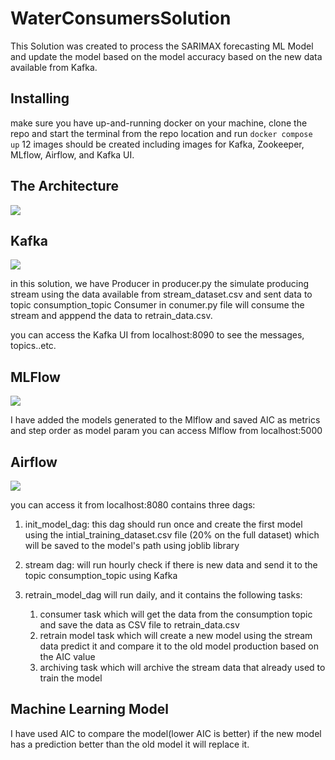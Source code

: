 # WaterConsumersSolution


This Solution was created to process the SARIMAX forecasting ML Model and update the model based on the model accuracy based on the new data available from Kafka.

## Installing

make sure you have up-and-running docker on your machine, clone the repo and start the terminal from  the repo location and run 
`docker compose up`
12 images should be created including images for Kafka, Zookeeper, MLflow, Airflow, and Kafka UI.

## The Architecture

[<img src="https://i.ibb.co/xsLdB27/cccc-drawio-1.png">](https://i.ibb.co/xsLdB27/cccc-drawio-1.png)

## Kafka

[<img src="https://i.ibb.co/bNgg7Zr/vvvvv.png">](https://i.ibb.co/xsLdB27/cccc-drawio-1.png)

in this solution, we have Producer in producer.py the simulate producing stream using the data available from stream_dataset.csv and sent data to topic consumption_topic
Consumer in conumer.py file will consume the stream and apppend the data to  retrain_data.csv.

you can access the Kafka UI from localhost:8090 to see the messages, topics..etc.

## MLFlow

[<img src="https://i.ibb.co/JK5S80r/bbbb.png">](https://i.ibb.co/JK5S80r/bbbb.png)

I have added the models generated to the Mlflow and saved AIC as metrics and step order as model param 
you can access Mlflow from localhost:5000

## Airflow

[<img src="https://i.ibb.co/bmnc9jj/mmmm.png">](https://i.ibb.co/bmnc9jj/mmmm.png)

you can access it from localhost:8080
contains three dags:
1. init_model_dag:
this dag should run once and create the first model using the intial_training_dataset.csv file (20% on the full dataset) which will be saved to the model's path using joblib library
2. stream dag:
will run hourly check if there is new data and send it to the topic consumption_topic using Kafka
   
3. retrain_model_dag
will run daily, and it contains the following tasks:
   1. consumer task which will get the data from the consumption topic and save the data as CSV file to retrain_data.csv
   2. retrain model task which will create a new model using the stream data predict it and compare it to the old model production based on the AIC value
   3. archiving task which will archive the stream data that already used to train the model 
    


## Machine Learning Model
I have used AIC to compare the model(lower AIC is better) if the new model has a prediction better than the old model it will replace it.


